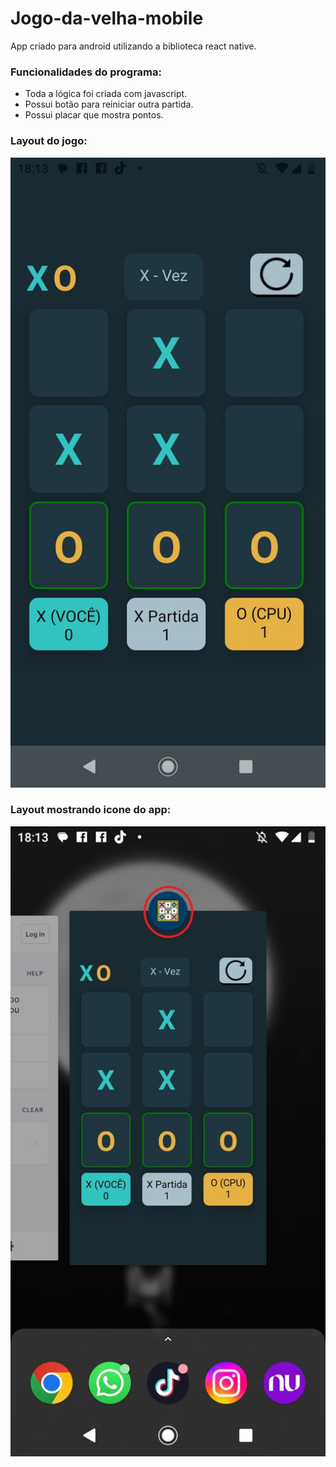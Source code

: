 # Jogo-da-velha-mobile
App criado para android utilizando a biblioteca react native.

### Funcionalidades do programa:
* Toda a lógica foi criada com javascript.
* Possui botão para reiniciar outra partida.
* Possui placar que mostra pontos.



### Layout do jogo:
![Imagem aviso](https://github.com/LuizEduardodeLima/Jogo-da-velha-mobile/blob/main/assets/layout.jpeg)

### Layout mostrando icone do app:
![Imagem aviso](https://github.com/LuizEduardodeLima/Jogo-da-velha-mobile/blob/main/assets/icone.jpeg)

